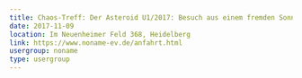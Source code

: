```yaml
---
title: Chaos-Treff: Der Asteroid U1/2017: Besuch aus einem fremden Sonnensystem?
date: 2017-11-09
location: Im Neuenheimer Feld 368, Heidelberg
link: https://www.noname-ev.de/anfahrt.html
usergroup: noname
type: usergroup
---
```

